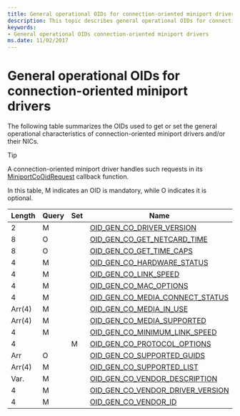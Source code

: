 ```yaml
---
title: General operational OIDs for connection-oriented miniport drivers
description: This topic describes general operational OIDs for connection-oriented objects.
keywords:
- General operational OIDs connection-oriented miniport drivers
ms.date: 11/02/2017
---
```


# General operational OIDs for connection-oriented miniport drivers

The following table summarizes the OIDs used to get or set the general operational characteristics of connection-oriented miniport drivers and/or their NICs.

> [!TIP] 
> A connection-oriented miniport driver handles such requests in its [MiniportCoOidRequest](/windows-hardware/drivers/ddi/ndis/nc-ndis-miniport_co_oid_request) callback function.

In this table, M indicates an OID is mandatory, while O indicates it is optional.

| Length | Query | Set | Name |
| --- | --- | --- | --- |
| 2 | M |   | [OID_GEN_CO_DRIVER_VERSION](oid-gen-co-driver-version.md) |
| 8 | O |   | [OID_GEN_CO_GET_NETCARD_TIME](oid-gen-co-get-netcard-time.md) |
| 8 | O |   | [OID_GEN_CO_GET_TIME_CAPS](oid-gen-co-get-time-caps.md) |
| 4 | M |   | [OID_GEN_CO_HARDWARE_STATUS](oid-gen-co-hardware-status.md) |
| 4 | M |   | [OID_GEN_CO_LINK_SPEED](oid-gen-co-link-speed.md) |
| 4 | M |   | [OID_GEN_CO_MAC_OPTIONS](oid-gen-co-mac-options.md) |
| 4 | M |   | [OID_GEN_CO_MEDIA_CONNECT_STATUS](oid-gen-co-media-connect-status.md) |
| Arr(4) | M |   | [OID_GEN_CO_MEDIA_IN_USE](oid-gen-co-media-in-use.md) |
| Arr(4) | M |   | [OID_GEN_CO_MEDIA_SUPPORTED](oid-gen-co-media-supported.md) |
| 4 | M |   | [OID_GEN_CO_MINIMUM_LINK_SPEED](oid-gen-co-minimum-link-speed.md) |
| 4 |   | M | [OID_GEN_CO_PROTOCOL_OPTIONS](oid-gen-co-protocol-options.md) |
| Arr | O |   | [OID_GEN_CO_SUPPORTED_GUIDS](oid-gen-co-supported-guids.md) |
| Arr(4) | M |   | [OID_GEN_CO_SUPPORTED_LIST](oid-gen-co-supported-list.md) |
| Var. | M |   | [OID_GEN_CO_VENDOR_DESCRIPTION](oid-gen-co-vendor-description.md) |
| 4 | M |   | [OID_GEN_CO_VENDOR_DRIVER_VERSION](oid-gen-co-vendor-driver-version.md) |
| 4 | M |   | [OID_GEN_CO_VENDOR_ID](oid-gen-co-vendor-id.md) |
